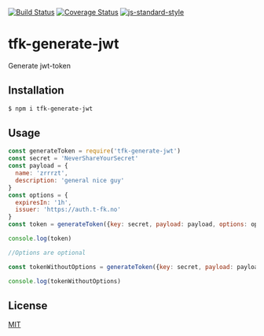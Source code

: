 [![Build Status](https://travis-ci.org/telemark/tfk-generate-jwt.svg?branch=master)](https://travis-ci.org/telemark/tfk-generate-jwt)
[![Coverage Status](https://coveralls.io/repos/telemark/tfk-generate-jwt/badge.svg?branch=master&service=github)](https://coveralls.io/github/telemark/tfk-generate-jwt?branch=master)
[![js-standard-style](https://img.shields.io/badge/code%20style-standard-brightgreen.svg?style=flat)](https://github.com/feross/standard)

# tfk-generate-jwt

Generate jwt-token

## Installation

```sh
$ npm i tfk-generate-jwt
```

## Usage

```JavaScript
const generateToken = require('tfk-generate-jwt')
const secret = 'NeverShareYourSecret'
const payload = {
  name: 'zrrrzt',
  description: 'general nice guy'
}
const options = {
  expiresIn: '1h',
  issuer: 'https://auth.t-fk.no'
}
const token = generateToken({key: secret, payload: payload, options: options})

console.log(token)

//Options are optional

const tokenWithoutOptions = generateToken({key: secret, payload: payload})

console.log(tokenWithoutOptions)

```

## License

[MIT](LICENSE)
